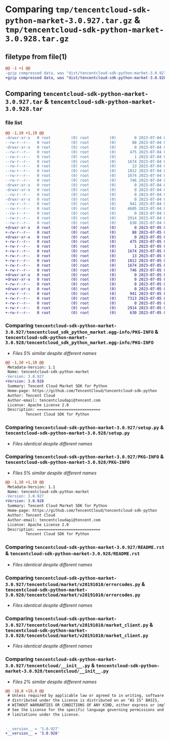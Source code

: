 # Comparing `tmp/tencentcloud-sdk-python-market-3.0.927.tar.gz` & `tmp/tencentcloud-sdk-python-market-3.0.928.tar.gz`

## filetype from file(1)

```diff
@@ -1 +1 @@
-gzip compressed data, was "dist/tencentcloud-sdk-python-market-3.0.927.tar", last modified: Tue Jul  4 00:25:28 2023, max compression
+gzip compressed data, was "dist/tencentcloud-sdk-python-market-3.0.928.tar", last modified: Wed Jul  5 00:29:21 2023, max compression
```

## Comparing `tencentcloud-sdk-python-market-3.0.927.tar` & `tencentcloud-sdk-python-market-3.0.928.tar`

### file list

```diff
@@ -1,19 +1,19 @@
-drwxr-xr-x   0 root         (0) root         (0)        0 2023-07-04 00:25:28.000000 tencentcloud-sdk-python-market-3.0.927/
--rw-r--r--   0 root         (0) root         (0)       88 2023-07-04 00:25:28.000000 tencentcloud-sdk-python-market-3.0.927/setup.cfg
-drwxr-xr-x   0 root         (0) root         (0)        0 2023-07-04 00:25:28.000000 tencentcloud-sdk-python-market-3.0.927/tencentcloud_sdk_python_market.egg-info/
--rw-r--r--   0 root         (0) root         (0)      475 2023-07-04 00:25:28.000000 tencentcloud-sdk-python-market-3.0.927/tencentcloud_sdk_python_market.egg-info/SOURCES.txt
--rw-r--r--   0 root         (0) root         (0)        1 2023-07-04 00:25:28.000000 tencentcloud-sdk-python-market-3.0.927/tencentcloud_sdk_python_market.egg-info/dependency_links.txt
--rw-r--r--   0 root         (0) root         (0)     1674 2023-07-04 00:25:28.000000 tencentcloud-sdk-python-market-3.0.927/tencentcloud_sdk_python_market.egg-info/PKG-INFO
--rw-r--r--   0 root         (0) root         (0)       13 2023-07-04 00:25:28.000000 tencentcloud-sdk-python-market-3.0.927/tencentcloud_sdk_python_market.egg-info/top_level.txt
--rw-r--r--   0 root         (0) root         (0)     1012 2023-07-04 00:25:28.000000 tencentcloud-sdk-python-market-3.0.927/setup.py
--rw-r--r--   0 root         (0) root         (0)     1674 2023-07-04 00:25:28.000000 tencentcloud-sdk-python-market-3.0.927/PKG-INFO
--rw-r--r--   0 root         (0) root         (0)      746 2023-07-04 00:25:28.000000 tencentcloud-sdk-python-market-3.0.927/README.rst
-drwxr-xr-x   0 root         (0) root         (0)        0 2023-07-04 00:25:28.000000 tencentcloud-sdk-python-market-3.0.927/tencentcloud/
-drwxr-xr-x   0 root         (0) root         (0)        0 2023-07-04 00:25:28.000000 tencentcloud-sdk-python-market-3.0.927/tencentcloud/market/
--rw-r--r--   0 root         (0) root         (0)        0 2023-07-04 00:25:28.000000 tencentcloud-sdk-python-market-3.0.927/tencentcloud/market/__init__.py
-drwxr-xr-x   0 root         (0) root         (0)        0 2023-07-04 00:25:28.000000 tencentcloud-sdk-python-market-3.0.927/tencentcloud/market/v20191010/
--rw-r--r--   0 root         (0) root         (0)      941 2023-07-04 00:25:28.000000 tencentcloud-sdk-python-market-3.0.927/tencentcloud/market/v20191010/errorcodes.py
--rw-r--r--   0 root         (0) root         (0)     4605 2023-07-04 00:25:28.000000 tencentcloud-sdk-python-market-3.0.927/tencentcloud/market/v20191010/models.py
--rw-r--r--   0 root         (0) root         (0)        0 2023-07-04 00:25:28.000000 tencentcloud-sdk-python-market-3.0.927/tencentcloud/market/v20191010/__init__.py
--rw-r--r--   0 root         (0) root         (0)     2914 2023-07-04 00:25:28.000000 tencentcloud-sdk-python-market-3.0.927/tencentcloud/market/v20191010/market_client.py
--rw-r--r--   0 root         (0) root         (0)      630 2023-07-04 00:25:28.000000 tencentcloud-sdk-python-market-3.0.927/tencentcloud/__init__.py
+drwxr-xr-x   0 root         (0) root         (0)        0 2023-07-05 00:29:21.000000 tencentcloud-sdk-python-market-3.0.928/
+-rw-r--r--   0 root         (0) root         (0)       88 2023-07-05 00:29:21.000000 tencentcloud-sdk-python-market-3.0.928/setup.cfg
+drwxr-xr-x   0 root         (0) root         (0)        0 2023-07-05 00:29:21.000000 tencentcloud-sdk-python-market-3.0.928/tencentcloud_sdk_python_market.egg-info/
+-rw-r--r--   0 root         (0) root         (0)      475 2023-07-05 00:29:21.000000 tencentcloud-sdk-python-market-3.0.928/tencentcloud_sdk_python_market.egg-info/SOURCES.txt
+-rw-r--r--   0 root         (0) root         (0)        1 2023-07-05 00:29:21.000000 tencentcloud-sdk-python-market-3.0.928/tencentcloud_sdk_python_market.egg-info/dependency_links.txt
+-rw-r--r--   0 root         (0) root         (0)     1674 2023-07-05 00:29:21.000000 tencentcloud-sdk-python-market-3.0.928/tencentcloud_sdk_python_market.egg-info/PKG-INFO
+-rw-r--r--   0 root         (0) root         (0)       13 2023-07-05 00:29:21.000000 tencentcloud-sdk-python-market-3.0.928/tencentcloud_sdk_python_market.egg-info/top_level.txt
+-rw-r--r--   0 root         (0) root         (0)     1012 2023-07-05 00:29:21.000000 tencentcloud-sdk-python-market-3.0.928/setup.py
+-rw-r--r--   0 root         (0) root         (0)     1674 2023-07-05 00:29:21.000000 tencentcloud-sdk-python-market-3.0.928/PKG-INFO
+-rw-r--r--   0 root         (0) root         (0)      746 2023-07-05 00:29:21.000000 tencentcloud-sdk-python-market-3.0.928/README.rst
+drwxr-xr-x   0 root         (0) root         (0)        0 2023-07-05 00:29:21.000000 tencentcloud-sdk-python-market-3.0.928/tencentcloud/
+drwxr-xr-x   0 root         (0) root         (0)        0 2023-07-05 00:29:21.000000 tencentcloud-sdk-python-market-3.0.928/tencentcloud/market/
+-rw-r--r--   0 root         (0) root         (0)        0 2023-07-05 00:29:21.000000 tencentcloud-sdk-python-market-3.0.928/tencentcloud/market/__init__.py
+drwxr-xr-x   0 root         (0) root         (0)        0 2023-07-05 00:29:21.000000 tencentcloud-sdk-python-market-3.0.928/tencentcloud/market/v20191010/
+-rw-r--r--   0 root         (0) root         (0)      941 2023-07-05 00:29:21.000000 tencentcloud-sdk-python-market-3.0.928/tencentcloud/market/v20191010/errorcodes.py
+-rw-r--r--   0 root         (0) root         (0)     7313 2023-07-05 00:29:21.000000 tencentcloud-sdk-python-market-3.0.928/tencentcloud/market/v20191010/models.py
+-rw-r--r--   0 root         (0) root         (0)        0 2023-07-05 00:29:21.000000 tencentcloud-sdk-python-market-3.0.928/tencentcloud/market/v20191010/__init__.py
+-rw-r--r--   0 root         (0) root         (0)     2914 2023-07-05 00:29:21.000000 tencentcloud-sdk-python-market-3.0.928/tencentcloud/market/v20191010/market_client.py
+-rw-r--r--   0 root         (0) root         (0)      630 2023-07-05 00:29:21.000000 tencentcloud-sdk-python-market-3.0.928/tencentcloud/__init__.py
```

### Comparing `tencentcloud-sdk-python-market-3.0.927/tencentcloud_sdk_python_market.egg-info/PKG-INFO` & `tencentcloud-sdk-python-market-3.0.928/tencentcloud_sdk_python_market.egg-info/PKG-INFO`

 * *Files 5% similar despite different names*

```diff
@@ -1,10 +1,10 @@
 Metadata-Version: 1.1
 Name: tencentcloud-sdk-python-market
-Version: 3.0.927
+Version: 3.0.928
 Summary: Tencent Cloud Market SDK for Python
 Home-page: https://github.com/TencentCloud/tencentcloud-sdk-python
 Author: Tencent Cloud
 Author-email: tencentcloudapi@tencent.com
 License: Apache License 2.0
 Description: ============================
         Tencent Cloud SDK for Python
```

### Comparing `tencentcloud-sdk-python-market-3.0.927/setup.py` & `tencentcloud-sdk-python-market-3.0.928/setup.py`

 * *Files identical despite different names*

### Comparing `tencentcloud-sdk-python-market-3.0.927/PKG-INFO` & `tencentcloud-sdk-python-market-3.0.928/PKG-INFO`

 * *Files 5% similar despite different names*

```diff
@@ -1,10 +1,10 @@
 Metadata-Version: 1.1
 Name: tencentcloud-sdk-python-market
-Version: 3.0.927
+Version: 3.0.928
 Summary: Tencent Cloud Market SDK for Python
 Home-page: https://github.com/TencentCloud/tencentcloud-sdk-python
 Author: Tencent Cloud
 Author-email: tencentcloudapi@tencent.com
 License: Apache License 2.0
 Description: ============================
         Tencent Cloud SDK for Python
```

### Comparing `tencentcloud-sdk-python-market-3.0.927/README.rst` & `tencentcloud-sdk-python-market-3.0.928/README.rst`

 * *Files identical despite different names*

### Comparing `tencentcloud-sdk-python-market-3.0.927/tencentcloud/market/v20191010/errorcodes.py` & `tencentcloud-sdk-python-market-3.0.928/tencentcloud/market/v20191010/errorcodes.py`

 * *Files identical despite different names*

### Comparing `tencentcloud-sdk-python-market-3.0.927/tencentcloud/market/v20191010/market_client.py` & `tencentcloud-sdk-python-market-3.0.928/tencentcloud/market/v20191010/market_client.py`

 * *Files identical despite different names*

### Comparing `tencentcloud-sdk-python-market-3.0.927/tencentcloud/__init__.py` & `tencentcloud-sdk-python-market-3.0.928/tencentcloud/__init__.py`

 * *Files 2% similar despite different names*

```diff
@@ -10,8 +10,8 @@
 # Unless required by applicable law or agreed to in writing, software
 # distributed under the License is distributed on an "AS IS" BASIS,
 # WITHOUT WARRANTIES OR CONDITIONS OF ANY KIND, either express or implied.
 # See the License for the specific language governing permissions and
 # limitations under the License.
 
 
-__version__ = '3.0.927'
+__version__ = '3.0.928'
```

